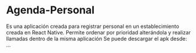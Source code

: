 # Agenda-Personal
Es una aplicación creada para registrar personal en un establecimiento creada en React Native.
Permite ordenar por prioridad alterándola y realizar llamadas dentro de la misma aplicación
Se puede descargar el apk desde:
...

